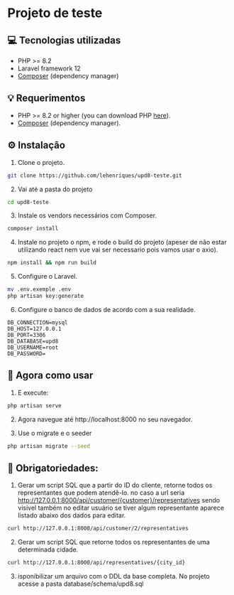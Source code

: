 # Projeto de teste

## 💻 Tecnologias utilizadas
- PHP  >=  8.2
- Laravel framework 12
- [Composer](https://getcomposer.org/download) (dependency manager)

## 💡 Requerimentos
- PHP >= 8.2 or higher (you can download PHP [here](https://www.php.net/downloads)).
- [Composer](https://getcomposer.org/download) (dependency manager).

## ⚙️ Instalação
1. Clone o projeto.
```bash
git clone https://github.com/lehenriques/upd8-teste.git
```

2. Vai até a pasta do projeto
```bash
cd upd8-teste
```

3. Instale os vendors necessários com Composer.
```bash
composer install
```

4. Instale no projeto o npm, e rode o build do projeto (apeser de não estar utilizando react nem vue vai ser necessario pois vamos usar o axio).
```bash
npm install && npm run build
```

5. Configure o Laravel.
```bash
mv .env.exemple .env
php artisan key:generate
```

6. Configure o banco de dados de acordo com a sua realidade.
```.env
DB_CONNECTION=mysql
DB_HOST=127.0.0.1
DB_PORT=3306
DB_DATABASE=upd8
DB_USERNAME=root
DB_PASSWORD=
```

## 🌟 Agora como usar
1. E execute:
```bash
php artisan serve
```

2. Agora navegue até http://localhost:8000 no seu navegador.

3. Use o migrate e o seeder
```bash
php artisan migrate --seed
```

## 📌 Obrigatoriedades:

1. Gerar um script SQL que a partir do ID do cliente, retorne todos os representantes que podem atendê-lo.
no caso a url seria http://127.0.0.1:8000/api/customer/{customer}/representatives sendo visivel também no 
editar usuário se tiver algum representante aparece listado abaixo dos dados para editar.
```bash
curl http://127.0.0.1:8000/api/customer/2/representatives
```
2. Gerar um script SQL que retorne todos os representantes de uma determinada cidade.
```bash
curl http://127.0.0.1:8000/api/representatives/{city_id}
```
3. isponibilizar um arquivo com o DDL da base completa.
No projeto acesse a pasta database/schema/upd8.sql
